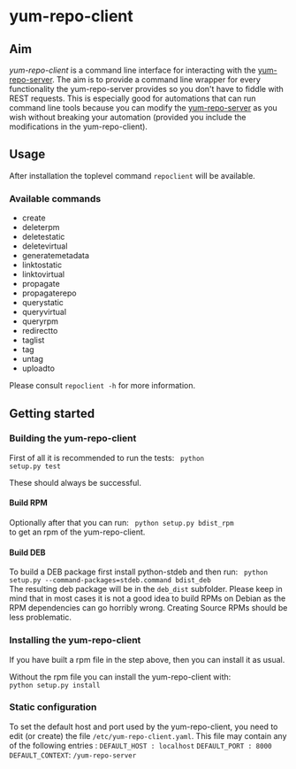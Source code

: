 yum-repo-client
===============

## Aim
_yum-repo-client_ is a command line interface for interacting with the [yum-repo-server](https://github.com/ImmobilienScout24/yum-repo-server).
The aim is to provide a command line wrapper for every functionality the yum-repo-server provides so you don't have to fiddle with REST requests.
This is especially good for automations that can run command line tools because you can modify the [yum-repo-server](https://github.com/ImmobilienScout24/yum-repo-server) as you wish without breaking your automation (provided you include the modifications in the yum-repo-client).

## Usage
After installation the toplevel command ```repoclient``` will be available.
### Available commands
 * create
 * deleterpm
 * deletestatic
 * deletevirtual
 * generatemetadata
 * linktostatic
 * linktovirtual
 * propagate
 * propagaterepo
 * querystatic
 * queryvirtual
 * queryrpm
 * redirectto
 * taglist
 * tag
 * untag
 * uploadto

Please consult ```repoclient -h``` for more information.

## Getting started
### Building the yum-repo-client
First of all it is recommended to run the tests:
<code>
python setup.py test
</code>

These should always be successful.
#### Build RPM
Optionally after that you can run:
<code>
python setup.py bdist_rpm
</code>
to get an rpm of the yum-repo-client.
#### Build DEB
To build a DEB package first install python-stdeb and then run:
<code>
python setup.py --command-packages=stdeb.command bdist_deb
</code>
The resulting deb package will be in the `deb_dist` subfolder. Please keep in mind that in most cases it is not a good idea to build RPMs on Debian as the RPM dependencies can go horribly wrong. Creating Source RPMs should be less problematic.

### Installing the yum-repo-client
If you have built a rpm file in the step above, then you can install it as usual.

Without the rpm file you can install the yum-repo-client with:
<code>
python setup.py install
</code>


### Static configuration
To set the default host and port used by the yum-repo-client, you need to edit (or create) the file `/etc/yum-repo-client.yaml`.
This file may contain any of the following entries :
`DEFAULT_HOST : localhost`
`DEFAULT_PORT : 8000`
`DEFAULT_CONTEXT`: `/yum-repo-server`
